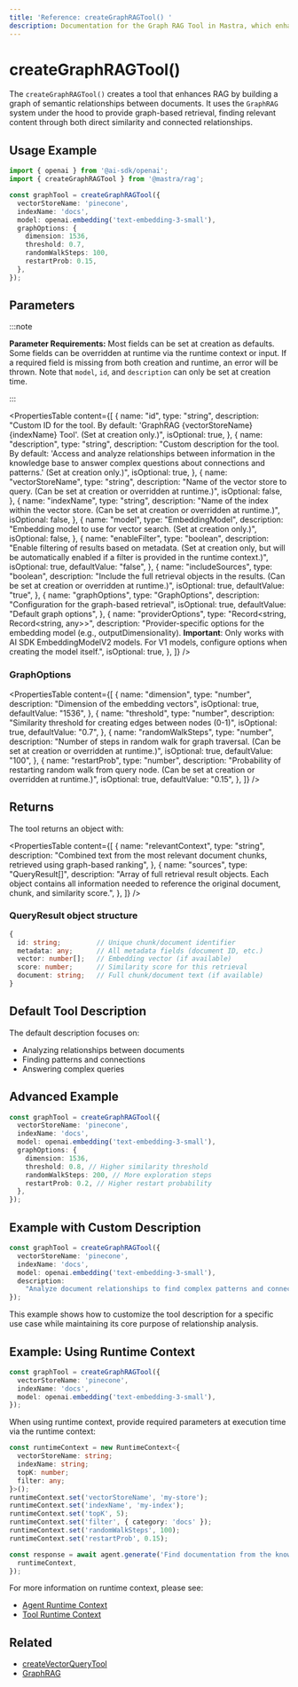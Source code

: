 ```yaml
---
title: 'Reference: createGraphRAGTool() '
description: Documentation for the Graph RAG Tool in Mastra, which enhances RAG by building a graph of semantic relationships between documents.
---
```


# createGraphRAGTool()

The `createGraphRAGTool()` creates a tool that enhances RAG by building a graph of semantic relationships between documents. It uses the `GraphRAG` system under the hood to provide graph-based retrieval, finding relevant content through both direct similarity and connected relationships.

## Usage Example

```typescript
import { openai } from '@ai-sdk/openai';
import { createGraphRAGTool } from '@mastra/rag';

const graphTool = createGraphRAGTool({
  vectorStoreName: 'pinecone',
  indexName: 'docs',
  model: openai.embedding('text-embedding-3-small'),
  graphOptions: {
    dimension: 1536,
    threshold: 0.7,
    randomWalkSteps: 100,
    restartProb: 0.15,
  },
});
```

## Parameters

:::note

**Parameter Requirements:** Most fields can be set at creation as defaults.
Some fields can be overridden at runtime via the runtime context or input. If
a required field is missing from both creation and runtime, an error will be
thrown. Note that `model`, `id`, and `description` can only be set at creation
time.

:::

<PropertiesTable
content={[
{
name: "id",
type: "string",
description:
"Custom ID for the tool. By default: 'GraphRAG {vectorStoreName} {indexName} Tool'. (Set at creation only.)",
isOptional: true,
},
{
name: "description",
type: "string",
description:
"Custom description for the tool. By default: 'Access and analyze relationships between information in the knowledge base to answer complex questions about connections and patterns.' (Set at creation only.)",
isOptional: true,
},
{
name: "vectorStoreName",
type: "string",
description:
"Name of the vector store to query. (Can be set at creation or overridden at runtime.)",
isOptional: false,
},
{
name: "indexName",
type: "string",
description:
"Name of the index within the vector store. (Can be set at creation or overridden at runtime.)",
isOptional: false,
},
{
name: "model",
type: "EmbeddingModel",
description:
"Embedding model to use for vector search. (Set at creation only.)",
isOptional: false,
},
{
name: "enableFilter",
type: "boolean",
description:
"Enable filtering of results based on metadata. (Set at creation only, but will be automatically enabled if a filter is provided in the runtime context.)",
isOptional: true,
defaultValue: "false",
},
{
name: "includeSources",
type: "boolean",
description:
"Include the full retrieval objects in the results. (Can be set at creation or overridden at runtime.)",
isOptional: true,
defaultValue: "true",
},
{
name: "graphOptions",
type: "GraphOptions",
description: "Configuration for the graph-based retrieval",
isOptional: true,
defaultValue: "Default graph options",
},
{
name: "providerOptions",
type: "Record<string, Record<string, any>>",
description:
"Provider-specific options for the embedding model (e.g., outputDimensionality). **Important**: Only works with AI SDK EmbeddingModelV2 models. For V1 models, configure options when creating the model itself.",
isOptional: true,
},
]}
/>

### GraphOptions

<PropertiesTable
content={[
{
name: "dimension",
type: "number",
description: "Dimension of the embedding vectors",
isOptional: true,
defaultValue: "1536",
},
{
name: "threshold",
type: "number",
description:
"Similarity threshold for creating edges between nodes (0-1)",
isOptional: true,
defaultValue: "0.7",
},
{
name: "randomWalkSteps",
type: "number",
description:
"Number of steps in random walk for graph traversal. (Can be set at creation or overridden at runtime.)",
isOptional: true,
defaultValue: "100",
},
{
name: "restartProb",
type: "number",
description:
"Probability of restarting random walk from query node. (Can be set at creation or overridden at runtime.)",
isOptional: true,
defaultValue: "0.15",
},
]}
/>

## Returns

The tool returns an object with:

<PropertiesTable
content={[
{
name: "relevantContext",
type: "string",
description:
"Combined text from the most relevant document chunks, retrieved using graph-based ranking",
},
{
name: "sources",
type: "QueryResult[]",
description:
"Array of full retrieval result objects. Each object contains all information needed to reference the original document, chunk, and similarity score.",
},
]}
/>

### QueryResult object structure

```typescript
{
  id: string;         // Unique chunk/document identifier
  metadata: any;      // All metadata fields (document ID, etc.)
  vector: number[];   // Embedding vector (if available)
  score: number;      // Similarity score for this retrieval
  document: string;   // Full chunk/document text (if available)
}
```

## Default Tool Description

The default description focuses on:

- Analyzing relationships between documents
- Finding patterns and connections
- Answering complex queries

## Advanced Example

```typescript
const graphTool = createGraphRAGTool({
  vectorStoreName: 'pinecone',
  indexName: 'docs',
  model: openai.embedding('text-embedding-3-small'),
  graphOptions: {
    dimension: 1536,
    threshold: 0.8, // Higher similarity threshold
    randomWalkSteps: 200, // More exploration steps
    restartProb: 0.2, // Higher restart probability
  },
});
```

## Example with Custom Description

```typescript
const graphTool = createGraphRAGTool({
  vectorStoreName: 'pinecone',
  indexName: 'docs',
  model: openai.embedding('text-embedding-3-small'),
  description:
    "Analyze document relationships to find complex patterns and connections in our company's historical data",
});
```

This example shows how to customize the tool description for a specific use case while maintaining its core purpose of relationship analysis.

## Example: Using Runtime Context

```typescript
const graphTool = createGraphRAGTool({
  vectorStoreName: 'pinecone',
  indexName: 'docs',
  model: openai.embedding('text-embedding-3-small'),
});
```

When using runtime context, provide required parameters at execution time via the runtime context:

```typescript
const runtimeContext = new RuntimeContext<{
  vectorStoreName: string;
  indexName: string;
  topK: number;
  filter: any;
}>();
runtimeContext.set('vectorStoreName', 'my-store');
runtimeContext.set('indexName', 'my-index');
runtimeContext.set('topK', 5);
runtimeContext.set('filter', { category: 'docs' });
runtimeContext.set('randomWalkSteps', 100);
runtimeContext.set('restartProb', 0.15);

const response = await agent.generate('Find documentation from the knowledge base.', {
  runtimeContext,
});
```

For more information on runtime context, please see:

- [Agent Runtime Context](../../docs/agents/runtime-context)
- [Tool Runtime Context](../../docs/tools-mcp/runtime-context)

## Related

- [createVectorQueryTool](./vector-query-tool)
- [GraphRAG](../rag/graph-rag)
